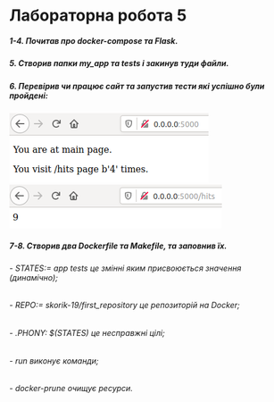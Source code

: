 # Лабораторна робота 5

##### 1-4. Почитав про docker-compose та Flask.
##### 5. Створив папки my_app та tests і закинув туди файли.
##### 6. Перевірив чи працює сайт та запустив тести які успішно були пройдені:
![image alt](screenshot/1.png)
![image alt](screenshot/2.png)
##### 7-8. Створив два Dockerfile та Makefile, та заповнив їх.
###### - STATES:= app tests це змінні яким присвоюється значення (динамічно);
###### - REPO:= skorik-19/first_repository це репозиторій на Docker;
###### - .PHONY: $(STATES) це несправжні цілі;
###### - run виконує команди;
###### - docker-prune очищує ресурси.
